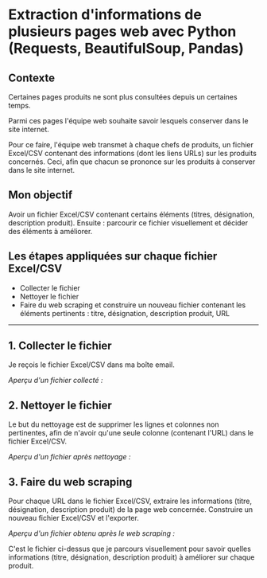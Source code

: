 # Extraction d'informations de plusieurs pages web avec Python (Requests, BeautifulSoup, Pandas)

## Contexte
Certaines pages produits ne sont plus consultées depuis un certaines temps.

Parmi ces pages l'équipe web souhaite savoir lesquels conserver dans le site internet.

Pour ce faire, l'équipe web transmet à chaque chefs de produits, un fichier Excel/CSV contenant des informations (dont les liens URLs) sur les produits concernés. Ceci, afin que chacun se prononce sur les produits à conserver dans le site internet.

## Mon objectif
Avoir un fichier Excel/CSV contenant certains éléments (titres, désignation, description produit).
Ensuite : parcourir ce fichier visuellement et décider des éléments à améliorer.

## Les étapes appliquées sur chaque fichier Excel/CSV
- Collecter le fichier
- Nettoyer le fichier
- Faire du web scraping et construire un nouveau fichier contenant les éléments pertinents : titre, désignation, description produit, URL

---------------------------------------------------------------------------------------------------------------------------------------------------------------------
## 1. Collecter le fichier
Je reçois le fichier Excel/CSV dans ma boîte email.

_Aperçu d'un fichier collecté :_

## 2. Nettoyer le fichier 
Le but du nettoyage est de supprimer les lignes et colonnes non pertinentes, afin de n'avoir qu'une seule colonne (contenant l'URL) dans le fichier Excel/CSV.

_Aperçu d'un fichier après nettoyage :_

## 3. Faire du web scraping
Pour chaque URL dans le fichier Excel/CSV, extraire les informations (titre, désignation, description produit) de la page web concernée.
Construire un nouveau fichier Excel/CSV et l'exporter.

_Aperçu d'un fichier obtenu après le web scraping :_

C'est le fichier ci-dessus que je parcours visuellement pour savoir quelles informations (titre, désignation, description produit) à améliorer sur chaque produit.
